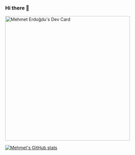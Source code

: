 ### Hi there 👋

<a href="https://app.daily.dev/mehmeterdogdu52"><img src="https://api.daily.dev/devcards/cc45ce7571d84493a96610528a3e89d1.png?r=p1r" width="400" alt="Mehmet Erdoğdu's Dev Card"/></a>

[![Mehmet's GitHub stats](https://github-readme-stats.vercel.app/api?username=mehmet-erdogdu)](https://github.com/anuraghazra/github-readme-stats)


<!--
**mehmet-erdogdu/mehmet-erdogdu** is a ✨ _special_ ✨ repository because its `README.md` (this file) appears on your GitHub profile.

Here are some ideas to get you started:

- 🔭 I’m currently working on ...
- 🌱 I’m currently learning ...
- 👯 I’m looking to collaborate on ...
- 🤔 I’m looking for help with ...
- 💬 Ask me about ...
- 📫 How to reach me: ...
- 😄 Pronouns: ...
- ⚡ Fun fact: ...
-->
